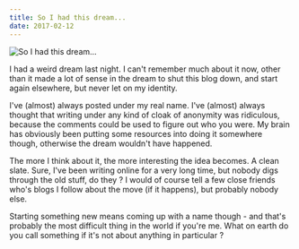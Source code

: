 ```yaml
---
title: So I had this dream...
date: 2017-02-12
---
```


![So I had this dream...](https://source.unsplash.com/Pll7AP6NFpY/1600x900)

I had a weird dream last night. I can't remember much about it now, other than it made a lot of sense in the dream to shut this blog down, and start again elsewhere, but never let on my identity.

I've (almost) always posted under my real name. I've (almost) always thought that writing under any kind of cloak of anonymity was ridiculous, because the comments could be used to figure out who you were. My brain has obviously been putting some resources into doing it somewhere though, otherwise the dream wouldn't have happened.

The more I think about it, the more interesting the idea becomes. A clean slate. Sure, I've been writing online for a very long time, but nobody digs through the old stuff, do they ? I would of course tell a few close friends who's blogs I follow about the move (if it happens), but probably nobody else.

Starting something new means coming up with a name though - and that's probably the most difficult thing in the world if you're me. What on earth do you call something if it's not about anything in particular ?